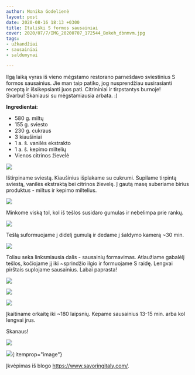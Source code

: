 ```yaml
---
author: Monika Godelienė
layout: post
date: 2020-08-16 18:13 +0300
title: Itališki S formos sausainiai
cover: 2020/07/7/IMG_20200707_172544_Bokeh_dbnmvm.jpg
tags:
- užkandžiai
- sausainiai
- saldumynai

---
```

Ilgą laiką vyras iš vieno mėgstamo restorano parnešdavo sviestinius S formos sausainius. Jie man taip patiko, jog nusprendžiau susirasianti receptą ir išsikepsianti juos pati. Citrininiai ir tirpstantys burnoje!  
Svarbu! Skaniausi su mėgstamiausia arbata. :)

**Ingredientai:**

* 580 g. miltų
* 155 g. sviesto
* 230 g. cukraus
* 3 kiaušiniai
* 1 a. š. vanilės ekstrakto
* 1 a. š. kepimo miltelių
* Vienos citrinos žievelė

![](https://res.cloudinary.com/monikagod/image/upload/w_1500,q_auto,c_fit/v1598964889/2020/07/7/IMG_20200707_150528_Bokeh_pveuqe.jpg)

Ištirpiname sviestą. Kiaušinius išplakame su cukrumi. Supilame tirpintą sviestą, vanilės ekstraktą bei citrinos žievelę. Į gautą masę suberiame birius produktus - miltus ir kepimo miltelius.

![](https://res.cloudinary.com/monikagod/image/upload/w_1500,q_auto,c_fit/v1598964889/2020/07/7/IMG_20200707_151355_Bokeh_u1yrsr.jpg)

Minkome viską tol, kol iš tešlos susidaro gumulas ir nebelimpa prie rankų.

![](https://res.cloudinary.com/monikagod/image/upload/w_1500,q_auto,c_fit/v1598964889/2020/07/7/IMG_20200707_153657_Bokeh_zknxqn.jpg)

Tešlą suformuojame į didelį gumulą ir dedame į šaldymo kamerą \~30 min.

![](https://res.cloudinary.com/monikagod/image/upload/w_1500,q_auto,c_fit/v1598964889/2020/07/7/IMG_20200707_153858_Bokeh_bsvxsk.jpg)

Toliau seka linksmiausia dalis - sausainių formavimas. Atlaužiame gabalėlį tešlos, kočiojame jį iki \~sprindžio ilgio ir formuojame S raidę. Lengvai pirštais suplojame sausainius. Labai paprasta!

![](https://res.cloudinary.com/monikagod/image/upload/w_1500,q_auto,c_fit/v1598964889/2020/07/7/IMG_20200707_163533_Bokeh_fgx6zx.jpg)

![](https://res.cloudinary.com/monikagod/image/upload/w_1500,q_auto,c_fit/v1598964889/2020/07/7/IMG_20200707_164232_Bokeh_i7igri.jpg)

![](https://res.cloudinary.com/monikagod/image/upload/w_1500,q_auto,c_fit/v1598964890/2020/07/7/IMG_20200707_165303_Bokeh_dr7ccz.jpg)

Įkaitiname orkaitę iki \~180 laipsnių. Kepame sausainius 13-15 min. arba kol lengvai įrus.

Skanaus!

![](https://res.cloudinary.com/monikagod/image/upload/w_1500,q_auto,c_fit/v1598964890/2020/07/7/IMG_20200707_171543_Bokeh_qxgw4o.jpg)

![](https://res.cloudinary.com/monikagod/image/upload/w_1500,q_auto,c_fit/v1598964888/2020/07/7/IMG_20200707_172807_Bokeh_hzs2we.jpg){:itemprop="image"}

Įkvėpimas iš blogo https://www.savoringitaly.com/.
